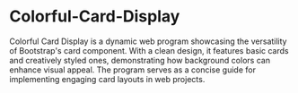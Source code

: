 # Colorful-Card-Display
Colorful Card Display is a dynamic web program showcasing the versatility of Bootstrap's card component. With a clean design, it features basic cards and creatively styled ones, demonstrating how background colors can enhance visual appeal. The program serves as a concise guide for implementing engaging card layouts in web projects.
